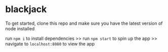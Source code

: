 # blackjack

To get started, clone this repo and make sure you have the latest version of node installed

run `npm i` to install dependencies >> run `npm start` to spin up the app >> navigate to `localhost:8080` to view the app

